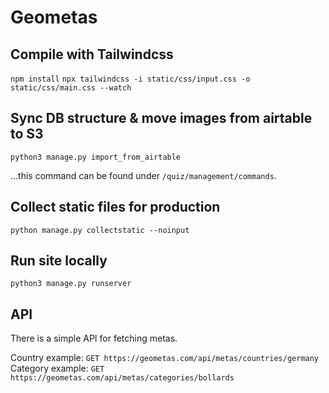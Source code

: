 # Geometas
## Compile with Tailwindcss
`npm install`
`npx tailwindcss -i static/css/input.css -o static/css/main.css --watch`

## Sync DB structure & move images from airtable to S3
`python3 manage.py import_from_airtable`

...this command can be found under `/quiz/management/commands`.

## Collect static files for production
`python manage.py collectstatic --noinput`

## Run site locally
`python3 manage.py runserver`

## API
There is a simple API for fetching metas.

Country example: `GET https://geometas.com/api/metas/countries/germany`
Category example: `GET https://geometas.com/api/metas/categories/bollards`